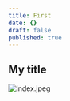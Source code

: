 ```yaml
---
title: First
date: {}
draft: false
published: true
---
```

## My title

![index.jpeg]({{site.baseurl}}/content/posts/index.jpeg)


